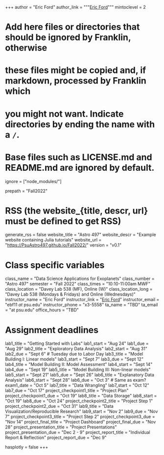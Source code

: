+++
author = "Eric Ford"
author_link = """<a href="http://personal.psu.edu/ebf11/">Eric Ford</a>"""
mintoclevel = 2

# Add here files or directories that should be ignored by Franklin, otherwise
# these files might be copied and, if markdown, processed by Franklin which
# you might not want. Indicate directories by ending the name with a `/`.
# Base files such as LICENSE.md and README.md are ignored by default.
ignore = ["node_modules/"]

prepath = "Fall2022"


# RSS (the website_{title, descr, url} must be defined to get RSS)
generate_rss = false
website_title = "Astro 497"
website_descr = "Example website containing Julia tutorials"
website_url   = "https://PsuAstro497.github.io/Fall2022/"
version = "v0.1"

# Class specific variables
class_name = "Data Science Applications for Exoplanets"
class_number = "Astro 497"
semester = "Fall 2022"
class_times = "10:10-11:00am MWF"
class_location = "Davey Lab 538 (MF), Online (W)"
class_location_long = "Davey Lab 538 (Mondays & Fridays) and Online (Wednesdays)"
instructor_name = "Eric Ford"
instructor_link = "[Eric Ford](http://personal.psu.edu/ebf11/)"
instructor_email = "ebf11 _at_ psu.edu"
instructor_phone = "x3-5558"
ta_name = "TBD"
ta_email = "at psu.edu"
office_hours = "TBD"

# Assignment deadlines
lab1_title = "Getting Started with Labs"
lab1_start = "Aug 24"
lab1_due = "Aug 29"
lab2_title = "Exploratory Data Analysis"
lab2_start = "Aug 31"
lab2_due = "Sept 6" # Tuesday due to Labor Day
lab3_title = "Model Building I: Linear models"
lab3_start = "Sept 7"
lab3_due = "Sept 12"
lab4_title = "Model Building II: Model Assessment"
lab4_start = "Sept 14"
lab4_due = "Sept 19"
lab5_title = "Model Building III: Non-linear models"
lab5_start = "Sept 21"
lab5_due = "Sept 26"
lab6_title = "Explanatory Data Analysis"
lab6_start = "Sept 28"
lab6_due = "Oct 3" # Same as exam?
exam1_date = "Oct 5"
lab7_title = "Data Wrangling"
lab7_start = "Oct 12"
lab7_due = "Oct 17"
project_checkpoint1_title = "Project Plan"
project_checkpoint1_due = "Oct 19"
lab8_title = "Data Storage"
lab8_start = "Oct 19"
lab8_due = "Oct 24"
project_checkpoint2_title = "Project Step 1"
project_checkpoint2_due = "Oct 31"
lab9_title = "Data Visualization/Reproducible Research"
lab9_start = "Nov 2"
lab9_due = "Nov 7"
project_checkpoint3_title = "Project Step 2"
project_checkpoint3_due = "Nov 14"
project_final_title = "Project Dashboard"
project_final_due = "Nov 28"
project_presentation_title = "Project Presentations"
project_presentation_due = "Dec 2 - 9"
project_report_title = "Individual Report & Reflection"
project_report_due = "Dec 9"

hasplotly = false
+++
